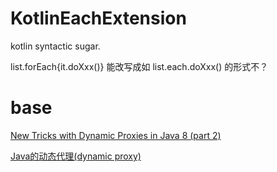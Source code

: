 # KotlinEachExtension

kotlin syntactic sugar.

list.forEach{it.doXxx()}
能改写成如
list.each.doXxx()
的形式不？

# base

[New Tricks with Dynamic Proxies in Java 8 (part 2)](https://opencredo.com/dynamic-proxies-java-part-2/)

[Java的动态代理(dynamic proxy)](https://www.cnblogs.com/techyc/p/3455950.html)